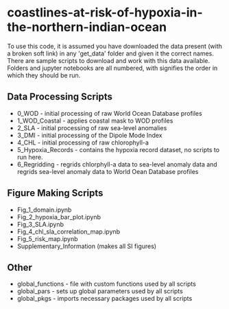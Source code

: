 # coastlines-at-risk-of-hypoxia-in-the-northern-indian-ocean

To use this code, it is assumed you have downloaded the data present (with a broken soft link) in any 'get_data' folder and given it the correct names. There are sample scripts to download and work with this data available. Folders and jupyter notebooks are all numbered, with signifies the order in which they should be run.

## Data Processing Scripts

  - 0_WOD - initial processing of raw World Ocean Database profiles
  - 1_WOD_Coastal - applies coastal mask to WOD profiles
  - 2_SLA - initial processing of raw sea-level anomalies
  - 3_DMI - initial processing of the Dipole Mode Index 
  - 4_CHL - initial processing of raw chlorophyll-a
  - 5_Hypoxia_Records - contains the hypoxia record dataset, no scripts to run here.
  - 6_Regridding - regrids chlorphyll-a data to sea-level anomaly data and regrids sea-level anomaly data to World Oean Database profiles
 
## Figure Making Scripts
  - Fig_1_domain.ipynb
  - Fig_2_hypoxia_bar_plot.ipynb
  - Fig_3_SLA.ipynb
  - Fig_4_chl_sla_correlation_map.ipynb
  - Fig_5_risk_map.ipynb
  - Supplementary_Information (makes all SI figures) 

## Other
  - global_functions - file with custom functions used by all scripts
  - global_pars - sets up global parameters used by all scripts
  - global_pkgs - imports necessary packages used by all scripts
